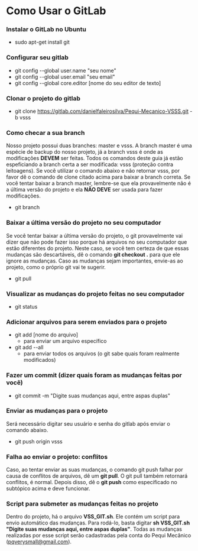 # Como Usar o GitLab

### Instalar o GitLab no Ubuntu
- sudo apt-get install git

### Configurar seu gitlab
- git config --global user.name "seu nome"
- git config --global user.email "seu email"
- git config --global core.editor [nome do seu editor de texto]

### Clonar o projeto do gitlab
- git clone https://gitlab.com/danielfaleirosilva/Pequi-Mecanico-VSSS.git -b vsss


### Como checar a sua branch
Nosso projeto possui duas branches: master e vsss. A branch master é uma espécie de backup do nosso projeto, já a branch vsss é onde as modificações **DEVEM** ser feitas.
Todos os comandos deste guia já estão espeficiando a branch certa a ser modificada: vsss (proteção contra leitoagens). Se você utilizar o comando abaixo e não retornar vsss,
por favor dê o comando de clone citado acima para baixar a branch correta. Se você tentar baixar a branch master, lembre-se que ela provavelmente não é a última versão do
projeto e ela **NÃO DEVE** ser usada para fazer modificações.
- git branch

### Baixar a última versão do projeto no seu computador
Se você tentar baixar a última versão do projeto, o git provavelmente vai dizer que não pode fazer isso porque há arquivos no seu computador que estão diferentes do projeto. Neste caso,
se você tem certeza de que essas mudanças são descartáveis, dê o comando **git checkout .** para que ele ignore as mudanças. Caso as mudanças sejam importantes, envie-as ao projeto, como
o próprio git vai te sugerir.
- git pull

### Visualizar as mudanças do projeto feitas no seu computador
- git status

### Adicionar arquivos para serem enviados para o projeto
- git add [nome do arquivo]
    * para enviar um arquivo específico
- git add --all
    * para enviar todos os arquivos (o git sabe quais foram realmente modificados)

### Fazer um commit (dizer quais foram as mudanças feitas por você)
- git commit -m "Digite suas mudanças aqui, entre aspas duplas"


### Enviar as mudanças para o projeto
Será necessário digitar seu usuário e senha do gitlab após enviar o comando abaixo.
- git push origin vsss

### Falha ao enviar o projeto: conflitos
Caso, ao tentar enviar as suas mudanças, o comando git push falhar por causa de conflitos de arquivos, dê um **git pull**. 
O git pull também retornará conflitos, é normal. Depois disso, dê o **git push** como especificado no subtópico acima e
deve funcionar.

### Script para submeter as mudanças feitas no projeto
Dentro do projeto, há o arquivo **VSS_GIT.sh**. Ele contém um script para envio automático das mudanças.
Para rodá-lo, basta digitar **sh VSS_GIT.sh "Digite suas mudanças aqui, entre aspas duplas"**. Todas as mudanças realizadas por esse script serão cadastradas
pela conta do Pequi Mecânico (pqverysmall@gmail.com).